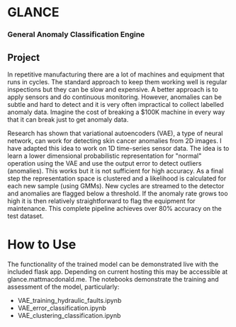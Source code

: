 # GLANCE
### General Anomaly Classification Engine

## Project
In repetitive manufacturing there are a lot of machines and equipment that runs in cycles. The standard approach to keep them working well is regular inspections but they can be slow and expensive. A better approach is to apply sensors and do continuous monitoring. However, anomalies can be subtle and hard to detect and it is very often impractical to collect labelled anomaly data. Imagine the cost of breaking a $100K machine in every way that it can break just to get anomaly data.

Research has shown that variational autoencoders (VAE), a type of neural network, can work for detecting skin cancer anomalies from 2D images. I have adapted this idea to work on 1D time-series sensor data. The idea is to learn a lower dimensional probabilistic representation for "normal" operation using the VAE and use the output error to detect outliers (anomalies). This works but it is not sufficient for high accuracy. As a final step the representation space is clustered and a likelihood is calculated for each new sample (using GMMs). New cycles are streamed to the detector and anomalies are flagged below a threshold. If the anomaly rate grows too high it is then relatively straightforward to flag the equipment for maintenance. This complete pipeline achieves over 80% accuracy on the test dataset.

# How to Use
The functionality of the trained model can be demonstrated live with the included flask app. Depending on current hosting this may be accessible at glance.mattmacdonald.me. 
The notebooks demonstrate the training and assessment of the model, particularly:
* VAE_training_hydraulic_faults.ipynb
* VAE_error_classification.ipynb
* VAE_clustering_classification.ipynb
